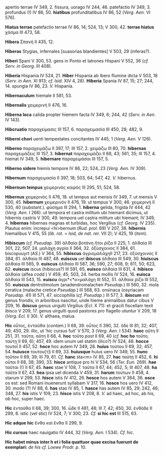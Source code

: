 apertio terrae IV 349, 2. fissura, uorago IV 244, 46. patefactio IV 349,
3. profundus (!) IV 86, 50. **hiatibus** profunditatibus IV 86, 52
(*Verg. Aen.* VI 576).

**Hiatus terrae** patefactio terrae IV 86, 14; 524, 13; V 300, 42.
**terrae hiatus** χάσμα III 473, 58.

**Hibera** Σπανή II 435, 12.

**Hiberas** Stygias, infernales [suasorias blandientes] V 503, 29
(inferas?).

**Hiberi** Spani V 300, 53. gens in Ponto et latrones Hispani V 552, 36
(*cf. Serv. in Georg.* III 408).

**Hiberia** Hispania IV 524, 21. **Hiber** Hispania ab Ibero flumine
dicta V 503, 18 (*Serv. in Aen.* XI 913; *cf. Isid.* XIV 4, 28).
**Hiberia** Spania IV 87, 15; 27; 244, 14. spungia IV 86, 23. *V.*
Hispania.

**Hibernaculum** hiemale II 581, 53.

**Hibernalis** χειμερινή II 476, 16.

**Hiberna loca** calida propter hiemem facta IV 349, 6; 244, 42 (*Serv.*
*in Aen.* IV 143).

**Hibcruatio** παραχείμασις III 157, 6. παραχειμασία III 450, 28; 482,
9.

**Hiberni chori** uenti tempestates concitantes IV 445, 1 (*Verg.*
*Aen.* V 126).

**Hiberno** παραχειμάζω II 397, 17; III 157, 2. χειμάζω III 80, 70.
**hibernas** παραχειμάζεις III 157, 3. **hibernat** παραχειμάζει II 68,
43; 561, 35; III 157, 4. hiemat IV 349, 5. **hibernare** παραχειμάσαι
III 157, 5.

**Hiberno sidere** hiemis tempore IV 86, 22; 524, 23 (*Verg. Aen.* IV
309).

**Hibernum** παραχειμασία II 397, 18; 503, 64; 547, 42. *V.* hibernus.

**Hibernum tempus** χειμερινὸς καιρός III 295, 51; 524, 58.

**Hibernus** χειμερινός II 476, 18. ut tempus aut mensis IV 349, 7. ut
mensis V 300, 45. **hibernum** χειμερινόν II 476, 19. ut tempus V 300,
46. χειμερινή II 530, 40 (*substant.*). φύσημα III 294, 1. **hiberna**
gelida, frigida IV 444, 42 (*Verg. Aen.* I 266). ut tempora et castra
militum ubi hiemant dicimus, ut hibernis castris V 300, 49. tempora uel
castra militum ubi hiemant; IV 349, 4. **hibernas** hibernas magnas et
turbidas, hoc Vergilius (*cf. Georg.* IV 235). Plautus enim: increpui
\<hi\>bernum (*Rud. prol.* 69) V 207, 38. **hibernis** hiemalibus V
415, 55 (*lib. rot.* = *Isid, de nat. rer.* VII 2); V 425, 19 (*item*).

**Hibiscum** (*cf. Pseudap.* 39) ἀλθαία βοτάνη ἤτοι ῥίζα II 225, 1.
ἀλθαία III 301, 22; 507, 24. μαλάχη αγρία II 364, 32. ὀξύσχοινος II 384,
61. biscopuuyrt (*AS.*) V 364, 55. **hibiscus** ἀγριομαλάχηII 217, 23.
ὀξύσχοινος II 384, 61. ἀλθαία III 487, 48. **euiscus** uel **ibiscus**
ἀλθαία III 549, 30. **hiuiscus** ἀλθαία III 565, 9. **euiscus** ἀλθαία
III 587, 36; 590, 27; 608, 9; 611, 50; 623, 62. **euiscus** iscus
(hibiscus?) III 591, 65, **euisco** ἀλθαία III 631, 4. **hibisco**
ἀλθαία (alfea *codd.*) V 459, 45; 503, 24. herba mollis IV 524, 16.
**euisca** ἀλθαία III 543, 15. **euiscu** ἀγρι*\<*ο\>μαλάχη III 552, 51.
ἀλθαία ῥίζα III 552, 50. **euiscus** dentrolimolum (anadendromalachen
*Pseudap.*) III 560, 32. mola ceratica (malache cretice *Pseudap.*) III
568, 63. onsinaca (osyriacam *Pseudap.* 41) III 571, 47. siccophilla
(*cf. Pseudap.*) III 577, 3. **ibiscum** est genus frondis, in arboribus
nascitur, unde hieme animalibus datur cibus V 209, 16. **ibiscus** genus
uirgulti Virgilius (*Ecl.* X 71): et gracili fiscellam texit ibisco V
209, 17. genus uirgulti quod pastores pro flagello utuntur V 209, 18
(*Verg. Ecl.* II 30). *V.* althaea, malua.

**Hic** οὗτος, ἐνταῦθα (*contam.*) II 68, 39. οὗτος II 390, 32. ὅδε III
81, 32; 407, 49; 450, 29. illic, ut 'hic cursus fuit' V 570, 3 (*Verg.*
*Aen.* I 534). **haec** αὕτη II 251, 31. ταῦτα, αὕτη II 68, 4. **hoc**
τοῦτο *post* II 69, 40 (*cf.* **hoc ho** τοῦτο, ταύτῃ II 69, 6); 457,
49. idem unum uel statim (ilico?) IV 524, 48. **hocce** τουτοΐ II 457,
52. **hoce** hoc autem IV 349, 28. **huius** τούτου II 69, 32; 457, 54.
**huiusce** τουτου[τ]ί II 69, 33. **huiusque** huius uero IV 349, 55.
**hunc** τοῦτον II 69, 39; III 79, 61. *Cf.* **hanc** sta\<m\> IV 85,
27. **hac** ταύτῃ II 452, 6. **hi** οὗτοι II 68, 38; 390, 33. **hisce**
antique pro hi V 534, 56 (*Ter. Eun.* 269). **hae** ταῦται (!) II 67,
45. **haec** stae V 108, 7. ταῦτα II 67, 44; 452, 5; III 407, 48. **ha**
ταῦτα II 67, 43. **hea** ipsa uel dicenda V 459, 31. **harum** τούτων II
458, 4. starum V 299, 53. **hisce** istis IV 412, 26. **hosce** hos
autem V 364, 36. **osce** os est: sed Romani inuenerunt syllabam V 317,
16. **hosce** hos uero IV 412, 30. modo (?) IV 88, 6. **has** stas IV
85, 1. **hasce** has autem IV 85, 29; 242, 46; 348, 27. **his** istis V
109, 23. **hisce** istis V 208, 8. *V.* ad haec, ad hoc, ab his, ob hoc,
super haec.

**Hic** ἐνταῦθα II 68, 39; 300, 16. ὧδε II 481, 48; III 7, 42; 450, 30.
ἐνθάδε II 299, 8. istic (*vel* stic) IV 524, 7; V 300, 23. *Cf.* **si
hic est** III 515, 63.

**Hic adque hic** ἔνθα καὶ ἔνθα II 299, 9.

**Hic cursus** haec nauigatio IV 444, 32 (*Verg. Aen.* I 534). *Cf.*
hic.

**Hic habet minus inter h et i folia quattuor quae excisa fuerunt de
exemplari:** *de his cf. Loewe Prodr. p.* 10.
